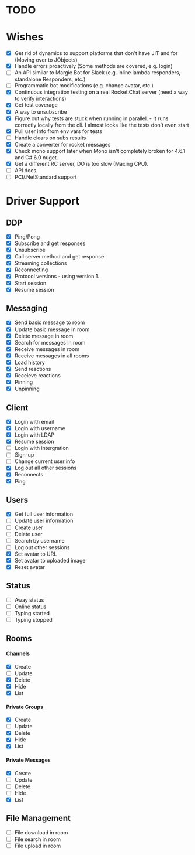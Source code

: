 # TODO

# Wishes

- [X] Get rid of dynamics to support platforms that don't have JIT and for  (Moving over to JObjects)
- [X] Handle errors proactively (Some methods are covered, e.g. login)
- [ ] An API similar to Margie Bot for Slack (e.g. inline lambda responders, standalone Responders, etc.)
- [ ] Programmatic bot modifications (e.g. change avatar, etc.)
- [X] Continuous integration testing on a real Rocket.Chat server (need a way to verify interactions)
- [X] Get test coverage
- [X] A way to unsubscribe
- [X] Figure out why tests are stuck when running in parallel. - It runs correctly locally from the cli. I almost looks like the tests don't even start
- [X] Pull user info from env vars for tests
- [ ] Handle clears on subs results
- [X] Create a converter for rocket messages
- [X] Check mono support later when Mono isn't completely broken for 4.6.1 and C# 6.0 nuget. 
- [X] Get a different RC server, DO is too slow (Maxing CPU). 
- [ ] API docs.
- [ ] PCI/.NetStandard support

# Driver Support

## DDP

- [X] Ping/Pong
- [X] Subscribe and get responses
- [X] Unsubscribe
- [X] Call server method and get response
- [X] Streaming collections
- [X] Reconnecting
- [X] Protocol versions - using version 1. 
- [X] Start session
- [X] Resume session

## Messaging

- [X] Send basic message to room
- [X] Update basic message in room
- [X] Delete message in room
- [X] Search for messages in room
- [X] Receive messages in room
- [X] Receive messages in all rooms
- [X] Load history
- [X] Send reactions
- [X] Receieve reactions
- [X] Pinning
- [X] Unpinning

## Client

- [X] Login with email
- [X] Login with username
- [X] Login with LDAP
- [X] Resume session
- [ ] Login with intergration
- [ ] Sign-up
- [ ] Change current user info
- [X] Log out all other sessions
- [X] Reconnects
- [X] Ping

## Users

- [X] Get full user information
- [ ] Update user information
- [ ] Create user
- [ ] Delete user
- [ ] Search by username
- [ ] Log out other sessions
- [X] Set avatar to URL
- [X] Set avatar to uploaded image
- [X] Reset avatar

## Status

- [ ] Away status
- [ ] Online status
- [ ] Typing started
- [ ] Typing stopped

## Rooms

#### Channels

- [X] Create
- [ ] Update
- [X] Delete
- [X] Hide
- [X] List

#### Private Groups

- [X] Create
- [ ] Update
- [X] Delete
- [X] Hide
- [X] List

#### Private Messages

- [X] Create
- [ ] Update
- [ ] Delete
- [ ] Hide
- [X] List

## File Management

- [ ] File download in room
- [ ] File search in room
- [ ] File upload in room